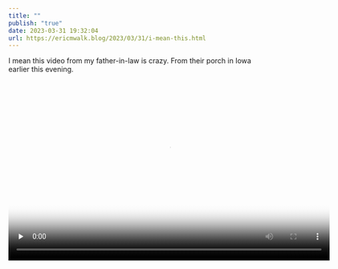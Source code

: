 ```yaml
---
title: ""
publish: "true"
date: 2023-03-31 19:32:04
url: https://ericmwalk.blog/2023/03/31/i-mean-this.html
---
```


I mean this video from my father-in-law is crazy. From their porch in Iowa earlier this evening.

<video controls="controls" playsinline="playsinline" src="https://ericmwalk.blog/uploads/2023/da9ae78441.mov" width="640" height="360" poster="https://ericmwalk.blog/uploads/2023/8a384314c8.png" preload="none"></video>